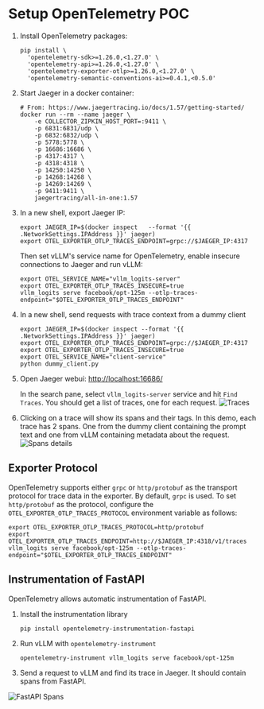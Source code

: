 # Setup OpenTelemetry POC

1. Install OpenTelemetry packages:

    ```console
    pip install \
      'opentelemetry-sdk>=1.26.0,<1.27.0' \
      'opentelemetry-api>=1.26.0,<1.27.0' \
      'opentelemetry-exporter-otlp>=1.26.0,<1.27.0' \
      'opentelemetry-semantic-conventions-ai>=0.4.1,<0.5.0'
    ```

1. Start Jaeger in a docker container:

    ```console
    # From: https://www.jaegertracing.io/docs/1.57/getting-started/
    docker run --rm --name jaeger \
        -e COLLECTOR_ZIPKIN_HOST_PORT=:9411 \
        -p 6831:6831/udp \
        -p 6832:6832/udp \
        -p 5778:5778 \
        -p 16686:16686 \
        -p 4317:4317 \
        -p 4318:4318 \
        -p 14250:14250 \
        -p 14268:14268 \
        -p 14269:14269 \
        -p 9411:9411 \
        jaegertracing/all-in-one:1.57
    ```

1. In a new shell, export Jaeger IP:

    ```console
    export JAEGER_IP=$(docker inspect   --format '{{ .NetworkSettings.IPAddress }}' jaeger)
    export OTEL_EXPORTER_OTLP_TRACES_ENDPOINT=grpc://$JAEGER_IP:4317
    ```

    Then set vLLM's service name for OpenTelemetry, enable insecure connections to Jaeger and run vLLM:

    ```console
    export OTEL_SERVICE_NAME="vllm_logits-server"
    export OTEL_EXPORTER_OTLP_TRACES_INSECURE=true
    vllm_logits serve facebook/opt-125m --otlp-traces-endpoint="$OTEL_EXPORTER_OTLP_TRACES_ENDPOINT"
    ```

1. In a new shell, send requests with trace context from a dummy client

    ```console
    export JAEGER_IP=$(docker inspect --format '{{ .NetworkSettings.IPAddress }}' jaeger)
    export OTEL_EXPORTER_OTLP_TRACES_ENDPOINT=grpc://$JAEGER_IP:4317
    export OTEL_EXPORTER_OTLP_TRACES_INSECURE=true
    export OTEL_SERVICE_NAME="client-service"
    python dummy_client.py
    ```

1. Open Jaeger webui: <http://localhost:16686/>

    In the search pane, select `vllm_logits-server` service and hit `Find Traces`. You should get a list of traces, one for each request.
    ![Traces](https://i.imgur.com/GYHhFjo.png)

1. Clicking on a trace will show its spans and their tags. In this demo, each trace has 2 spans. One from the dummy client containing the prompt text and one from vLLM containing metadata about the request.
![Spans details](https://i.imgur.com/OPf6CBL.png)

## Exporter Protocol

OpenTelemetry supports either `grpc` or `http/protobuf` as the transport protocol for trace data in the exporter.
By default, `grpc` is used. To set `http/protobuf` as the protocol, configure the `OTEL_EXPORTER_OTLP_TRACES_PROTOCOL` environment variable as follows:

```console
export OTEL_EXPORTER_OTLP_TRACES_PROTOCOL=http/protobuf
export OTEL_EXPORTER_OTLP_TRACES_ENDPOINT=http://$JAEGER_IP:4318/v1/traces
vllm_logits serve facebook/opt-125m --otlp-traces-endpoint="$OTEL_EXPORTER_OTLP_TRACES_ENDPOINT"
```

## Instrumentation of FastAPI

OpenTelemetry allows automatic instrumentation of FastAPI.

1. Install the instrumentation library

    ```console
    pip install opentelemetry-instrumentation-fastapi
    ```

1. Run vLLM with `opentelemetry-instrument`

    ```console
    opentelemetry-instrument vllm_logits serve facebook/opt-125m
    ```

1. Send a request to vLLM and find its trace in Jaeger. It should contain spans from FastAPI.

![FastAPI Spans](https://i.imgur.com/hywvoOJ.png)
